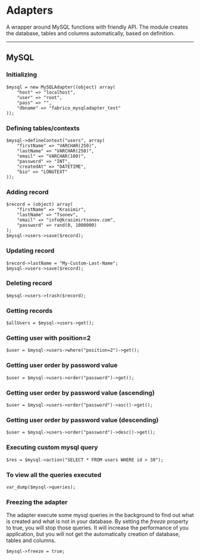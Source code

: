 # Adapters

A wrapper around MySQL functions with friendly API. The module creates the database, tables and columns automatically, based on definition.

- - -

## MySQL

### Initializing

    $mysql = new MySQLAdapter((object) array(
        "host" => "localhost",
        "user" => "root",
        "pass" => "",
        "dbname" => "fabrico_mysqladapter_test"
    ));

### Defining tables/contexts

    $mysql->defineContext("users", array(
        "firstName" => "VARCHAR(250)",
        "lastName" => "VARCHAR(250)",
        "email" => "VARCHAR(100)",
        "password" => "INT",
        "createdAt" => "DATETIME",
        "bio" => "LONGTEXT"
    ));

### Adding record

    $record = (object) array(
        "firstName" => "Krasimir",
        "lastName" => "Tsonev",
        "email" => "info@krasimirtsonev.com",
        "password" => rand(0, 1000000)
    );
    $mysql->users->save($record);

### Updating record

    $record->lastName = "My-Custom-Last-Name";
    $mysql->users->save($record);

### Deleting record
    
    $mysql->users->trash($record);

### Getting records

    $allUsers = $mysql->users->get();

### Getting user with position=2

    $user = $mysql->users->where("position=2")->get();

### Getting user order by password value

    $user = $mysql->users->order("password")->get();

### Getting user order by password value (ascending)

    $user = $mysql->users->order("password")->asc()->get();

### Getting user order by password value (descending)

    $user = $mysql->users->order("password")->desc()->get();

### Executing custom mysql query
    
    $res = $mysql->action("SELECT * FROM users WHERE id > 30");

### To view all the queries executed

    var_dump($mysql->queries);

### Freezing the adapter
The adapter execute some mysql queries in the background to find out what is created and what is not in your database. By setting the *freeze* property to true, you will stop those queries. It will increase the performance of you application, but you will not get the automatically creation of database, tables and columns.

    $mysql->freeze = true;
